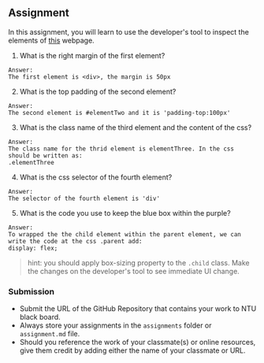 ## Assignment

In this assignment, you will learn to use the developer's tool to inspect the elements of [this](https://nznznh.csb.app/) webpage.

1. What is the right margin of the first element? 
```
Answer:
The first element is <div>, the margin is 50px
```

2. What is the top padding of the second element?
```
Answer:
The second element is #elementTwo and it is 'padding-top:100px'
```

3. What is the class name of the third element and the content of the css?
```
Answer:
The class name for the thrid element is elementThree. In the css should be written as:
.elementThree
```

4. What is the css selector of the fourth element?
```
Answer:
The selector of the fourth element is 'div'
```

5. What is the code you use to keep the blue box within the purple?
```
Answer:
To wrapped the the child element within the parent element, we can write the code at the css .parent add:
display: flex; 
```

> hint: you should apply box-sizing property to the `.child` class. Make the changes on the developer's tool to see immediate UI change.



### Submission 

- Submit the URL of the GitHub Repository that contains your work to NTU black board.
- Always store your assignments in the `assignments` folder or `assignment.md` file.
- Should you reference the work of your classmate(s) or online resources, give them credit by adding either the name of your classmate or URL. 